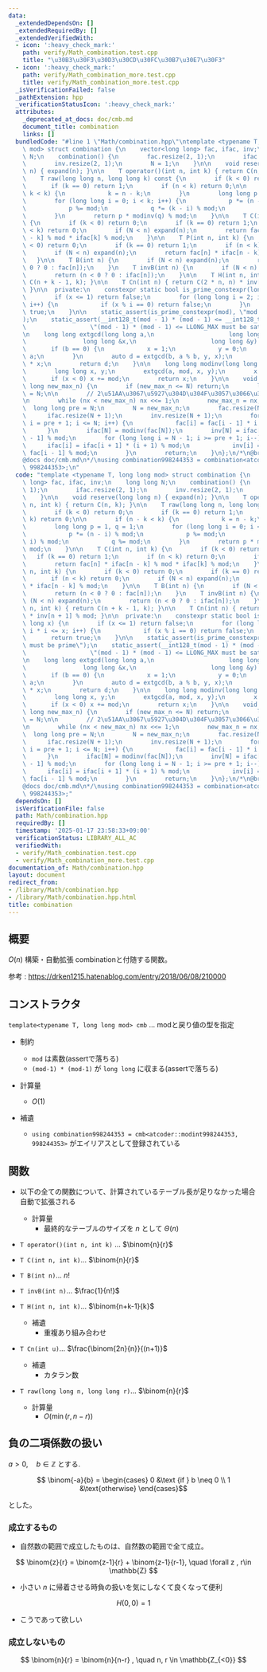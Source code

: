 ```yaml
---
data:
  _extendedDependsOn: []
  _extendedRequiredBy: []
  _extendedVerifiedWith:
  - icon: ':heavy_check_mark:'
    path: verify/Math_combination.test.cpp
    title: "\u30B3\u30F3\u30D3\u30CD\u30FC\u30B7\u30E7\u30F3"
  - icon: ':heavy_check_mark:'
    path: verify/Math_combination_more.test.cpp
    title: verify/Math_combination_more.test.cpp
  _isVerificationFailed: false
  _pathExtension: hpp
  _verificationStatusIcon: ':heavy_check_mark:'
  attributes:
    _deprecated_at_docs: doc/cmb.md
    document_title: combination
    links: []
  bundledCode: "#line 1 \"Math/combination.hpp\"\ntemplate <typename T, long long\
    \ mod> struct combination {\n    vector<long long> fac, ifac, inv;\n    long long\
    \ N;\n    combination() {\n        fac.resize(2, 1);\n        ifac.resize(2, 1);\n\
    \        inv.resize(2, 1);\n        N = 1;\n    }\n\n    void reserve(long long\
    \ n) { expand(n); }\n\n    T operator()(int n, int k) { return C(n, k); }\n\n\
    \    T raw(long long n, long long k) const {\n        if (k < 0) return 0;\n \
    \       if (k == 0) return 1;\n        if (n < k) return 0;\n\n        if (n -\
    \ k < k) {\n            k = n - k;\n        }\n        long long p = 1, q = 1;\n\
    \        for (long long i = 0; i < k; i++) {\n            p *= (n - i) % mod;\n\
    \            p %= mod;\n            q *= (k - i) % mod;\n            q %= mod;\n\
    \        }\n        return p * modinv(q) % mod;\n    }\n\n    T C(int n, int k)\
    \ {\n        if (k < 0) return 0;\n        if (k == 0) return 1;\n        if (n\
    \ < k) return 0;\n        if (N < n) expand(n);\n        return fac[n] * ifac[n\
    \ - k] % mod * ifac[k] % mod;\n    }\n\n    T P(int n, int k) {\n        if (k\
    \ < 0) return 0;\n        if (k == 0) return 1;\n        if (n < k) return 0;\n\
    \        if (N < n) expand(n);\n        return fac[n] * ifac[n - k] % mod;\n \
    \   }\n\n    T B(int n) {\n        if (N < n) expand(n);\n        return (n <\
    \ 0 ? 0 : fac[n]);\n    }\n    T invB(int n) {\n        if (N < n) expand(n);\n\
    \        return (n < 0 ? 0 : ifac[n]);\n    }\n\n    T H(int n, int k) { return\
    \ C(n + k - 1, k); }\n\n    T Cn(int n) { return C(2 * n, n) * inv[n + 1] % mod;\
    \ }\n\n  private:\n    constexpr static bool is_prime_constexpr(long long x) {\n\
    \        if (x <= 1) return false;\n        for (long long i = 2; i * i <= x;\
    \ i++) {\n            if (x % i == 0) return false;\n        }\n        return\
    \ true;\n    }\n\n    static_assert(is_prime_constexpr(mod), \"mod must be prime\"\
    );\n    static_assert(__int128_t(mod - 1) * (mod - 1) <= __int128_t(LLONG_MAX),\n\
    \                  \"(mod - 1) * (mod - 1) <= LLONG_MAX must be satisfied\");\n\
    \n    long long extgcd(long long a,\n                     long long b,\n     \
    \                long long &x,\n                     long long &y) const {\n \
    \       if (b == 0) {\n            x = 1;\n            y = 0;\n            return\
    \ a;\n        }\n        auto d = extgcd(b, a % b, y, x);\n        y -= a / b\
    \ * x;\n        return d;\n    }\n\n    long long modinv(long long a) const {\n\
    \        long long x, y;\n        extgcd(a, mod, x, y);\n        x %= mod;\n \
    \       if (x < 0) x += mod;\n        return x;\n    }\n\n    void expand(long\
    \ long new_max_n) {\n        if (new_max_n <= N) return;\n        long long nx\
    \ = N;\n\n        // 2\u51AA\u3067\u5927\u304D\u304F\u3057\u3066\u3044\u304F\u3002\
    \n        while (nx < new_max_n) nx <<= 1;\n        new_max_n = nx;\n\n      \
    \  long long pre = N;\n        N = new_max_n;\n        fac.resize(N + 1);\n  \
    \      ifac.resize(N + 1);\n        inv.resize(N + 1);\n        for (long long\
    \ i = pre + 1; i <= N; i++) {\n            fac[i] = fac[i - 1] * i % mod;\n  \
    \      }\n        ifac[N] = modinv(fac[N]);\n        inv[N] = ifac[N] * fac[N\
    \ - 1] % mod;\n        for (long long i = N - 1; i >= pre + 1; i--) {\n      \
    \      ifac[i] = ifac[i + 1] * (i + 1) % mod;\n            inv[i] = ifac[i] *\
    \ fac[i - 1] % mod;\n        }\n        return;\n    }\n};\n/*\n@brief combination\n\
    @docs doc/cmb.md\n*/\nusing combination998244353 = combination<atcoder::modint998244353,\
    \ 998244353>;\n"
  code: "template <typename T, long long mod> struct combination {\n    vector<long\
    \ long> fac, ifac, inv;\n    long long N;\n    combination() {\n        fac.resize(2,\
    \ 1);\n        ifac.resize(2, 1);\n        inv.resize(2, 1);\n        N = 1;\n\
    \    }\n\n    void reserve(long long n) { expand(n); }\n\n    T operator()(int\
    \ n, int k) { return C(n, k); }\n\n    T raw(long long n, long long k) const {\n\
    \        if (k < 0) return 0;\n        if (k == 0) return 1;\n        if (n <\
    \ k) return 0;\n\n        if (n - k < k) {\n            k = n - k;\n        }\n\
    \        long long p = 1, q = 1;\n        for (long long i = 0; i < k; i++) {\n\
    \            p *= (n - i) % mod;\n            p %= mod;\n            q *= (k -\
    \ i) % mod;\n            q %= mod;\n        }\n        return p * modinv(q) %\
    \ mod;\n    }\n\n    T C(int n, int k) {\n        if (k < 0) return 0;\n     \
    \   if (k == 0) return 1;\n        if (n < k) return 0;\n        if (N < n) expand(n);\n\
    \        return fac[n] * ifac[n - k] % mod * ifac[k] % mod;\n    }\n\n    T P(int\
    \ n, int k) {\n        if (k < 0) return 0;\n        if (k == 0) return 1;\n \
    \       if (n < k) return 0;\n        if (N < n) expand(n);\n        return fac[n]\
    \ * ifac[n - k] % mod;\n    }\n\n    T B(int n) {\n        if (N < n) expand(n);\n\
    \        return (n < 0 ? 0 : fac[n]);\n    }\n    T invB(int n) {\n        if\
    \ (N < n) expand(n);\n        return (n < 0 ? 0 : ifac[n]);\n    }\n\n    T H(int\
    \ n, int k) { return C(n + k - 1, k); }\n\n    T Cn(int n) { return C(2 * n, n)\
    \ * inv[n + 1] % mod; }\n\n  private:\n    constexpr static bool is_prime_constexpr(long\
    \ long x) {\n        if (x <= 1) return false;\n        for (long long i = 2;\
    \ i * i <= x; i++) {\n            if (x % i == 0) return false;\n        }\n \
    \       return true;\n    }\n\n    static_assert(is_prime_constexpr(mod), \"mod\
    \ must be prime\");\n    static_assert(__int128_t(mod - 1) * (mod - 1) <= __int128_t(LLONG_MAX),\n\
    \                  \"(mod - 1) * (mod - 1) <= LLONG_MAX must be satisfied\");\n\
    \n    long long extgcd(long long a,\n                     long long b,\n     \
    \                long long &x,\n                     long long &y) const {\n \
    \       if (b == 0) {\n            x = 1;\n            y = 0;\n            return\
    \ a;\n        }\n        auto d = extgcd(b, a % b, y, x);\n        y -= a / b\
    \ * x;\n        return d;\n    }\n\n    long long modinv(long long a) const {\n\
    \        long long x, y;\n        extgcd(a, mod, x, y);\n        x %= mod;\n \
    \       if (x < 0) x += mod;\n        return x;\n    }\n\n    void expand(long\
    \ long new_max_n) {\n        if (new_max_n <= N) return;\n        long long nx\
    \ = N;\n\n        // 2\u51AA\u3067\u5927\u304D\u304F\u3057\u3066\u3044\u304F\u3002\
    \n        while (nx < new_max_n) nx <<= 1;\n        new_max_n = nx;\n\n      \
    \  long long pre = N;\n        N = new_max_n;\n        fac.resize(N + 1);\n  \
    \      ifac.resize(N + 1);\n        inv.resize(N + 1);\n        for (long long\
    \ i = pre + 1; i <= N; i++) {\n            fac[i] = fac[i - 1] * i % mod;\n  \
    \      }\n        ifac[N] = modinv(fac[N]);\n        inv[N] = ifac[N] * fac[N\
    \ - 1] % mod;\n        for (long long i = N - 1; i >= pre + 1; i--) {\n      \
    \      ifac[i] = ifac[i + 1] * (i + 1) % mod;\n            inv[i] = ifac[i] *\
    \ fac[i - 1] % mod;\n        }\n        return;\n    }\n};\n/*\n@brief combination\n\
    @docs doc/cmb.md\n*/\nusing combination998244353 = combination<atcoder::modint998244353,\
    \ 998244353>;"
  dependsOn: []
  isVerificationFile: false
  path: Math/combination.hpp
  requiredBy: []
  timestamp: '2025-01-17 23:58:33+09:00'
  verificationStatus: LIBRARY_ALL_AC
  verifiedWith:
  - verify/Math_combination.test.cpp
  - verify/Math_combination_more.test.cpp
documentation_of: Math/combination.hpp
layout: document
redirect_from:
- /library/Math/combination.hpp
- /library/Math/combination.hpp.html
title: combination
---
```

## 概要
$O(n)$ 構築・自動拡張 combinationと付随する関数。  

参考 : https://drken1215.hatenablog.com/entry/2018/06/08/210000



## コンストラクタ
`template<typename T, long long mod> cmb` ... modと戻り値の型を指定
- 制約
    - `mod` は素数(assertで落ちる)
    - `(mod-1) * (mod-1)` が `long long` に収まる(assertで落ちる)
- 計算量
    - $O(1)$

- 補遺
    - `using combination998244353 = cmb<atcoder::modint998244353, 998244353>` がエイリアスとして登録されている

## 関数
- 以下の全ての関数について、計算されているテーブル長が足りなかった場合自動で拡張される
    - 計算量  
        - 最終的なテーブルのサイズを $n$ として $\Theta(n)$

- ``` T operator()(int n, int k) ``` ... $\binom{n}{r}$

- ``` T C(int n, int k) ```... $\binom{n}{r}$

- `T B(int n)`... $n!$

- `T invB(int n)`... $\frac{1}{n!}$

- `T H(int n, int k)`... $\binom{n+k-1}{k}$ 
    - 補遺
        - 重複あり組み合わせ


- `T Cn(int u)`... $\frac{\binom{2n}{n}}{(n+1)}$ 
    - 補遺
        - カタラン数

- `T raw(long long n, long long r)`... $\binom{n}{r}$
    - 計算量
        - $O(\min (r, n - r))$
## 負の二項係数の扱い
$a> 0, \quad b \in \mathbb{Z}$ とする.

$$ \binom{-a}{b} = \begin{cases} 0 &\text {if }  b \neq 0 \\ 1 &\text{otherwise} \end{cases}$$

とした。  

### 成立するもの  
- 自然数の範囲で成立したものは、自然数の範囲で全て成立。  

$$ \binom{z}{r} = \binom{z-1}{r} +  \binom{z-1}{r-1},  \quad \forall z , r\in  \mathbb{Z} $$  

- 小さい $n$ に帰着させる時負の扱いを気にしなくて良くなって便利  

$$ H(0, 0) = 1 $$  

- こうであって欲しい

### 成立しないもの  

$$ \binom{n}{r} = \binom{n}{n-r} , \quad n, r \in \mathbb{Z_{<0}} $$
